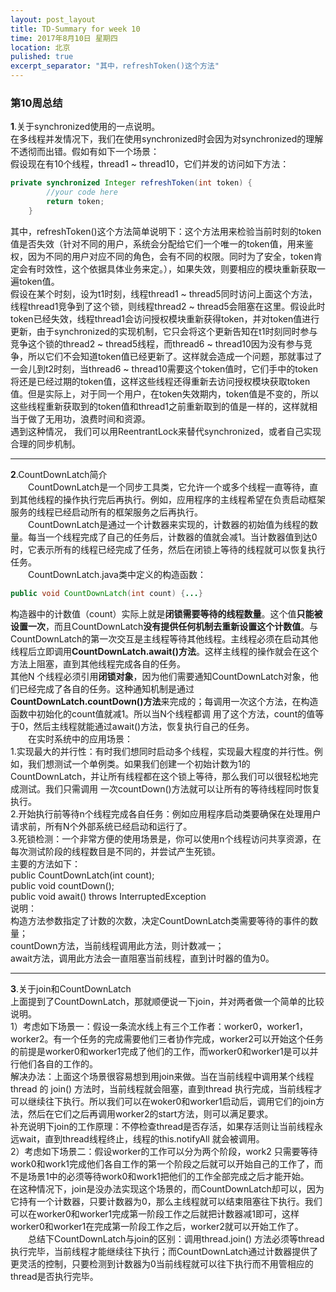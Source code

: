 ```yaml
---
layout: post_layout
title: TD-Summary for week 10
time: 2017年8月10日 星期四
location: 北京
pulished: true
excerpt_separator: "其中，refreshToken()这个方法"
---
```


### 第10周总结

**1**.关于synchronized使用的一点说明。  
在多线程并发情况下，我们在使用synchronized时会因为对synchronized的理解不透彻而出错。假如有如下一个场景：  
假设现在有10个线程，thread1 ~ thread10，它们并发的访问如下方法：
```Java
private synchronized Integer refreshToken(int token) {
        //your code here
        return token;
    }
```
其中，refreshToken()这个方法简单说明下：这个方法用来检验当前时刻的token值是否失效（针对不同的用户，系统会分配给它们一个唯一的token值，用来鉴权，因为不同的用户对应不同的角色，会有不同的权限。同时为了安全，token肯定会有时效性，这个依据具体业务来定。），如果失效，则要相应的模块重新获取一遍token值。   
假设在某个时刻，设为t1时刻，线程thread1 ~ thread5同时访问上面这个方法，线程thread1竞争到了这个锁，则线程thread2 ~ thread5会阻塞在这里。假设此时token已经失效，线程thread1会访问授权模块重新获得token，并对token值进行更新，由于synchronized的实现机制，它只会将这个更新告知在t1时刻同时参与竞争这个锁的thread2 ~ thread5线程，而thread6 ~ thread10因为没有参与竞争，所以它们不会知道token值已经更新了。这样就会造成一个问题，那就事过了一会儿到t2时刻，当thread6 ~ thread10需要这个token值时，它们手中的token将还是已经过期的token值，这样这些线程还得重新去访问授权模块获取token值。但是实际上，对于同一个用户，在token失效期内，token值是不变的，所以这些线程重新获取到的token值和thread1之前重新取到的值是一样的，这样就相当于做了无用功，浪费时间和资源。  
遇到这种情况， 我们可以用ReentrantLock来替代synchronized，或者自己实现合理的同步机制。

---
**2**.CountDownLatch简介  
　　CountDownLatch是一个同步工具类，它允许一个或多个线程一直等待，直到其他线程的操作执行完后再执行。例如，应用程序的主线程希望在负责启动框架服务的线程已经启动所有的框架服务之后再执行。  
　　CountDownLatch是通过一个计数器来实现的，计数器的初始值为线程的数量。每当一个线程完成了自己的任务后，计数器的值就会减1。当计数器值到达0时，它表示所有的线程已经完成了任务，然后在闭锁上等待的线程就可以恢复执行任务。  
　　CountDownLatch.java类中定义的构造函数：
```Java
public void CountDownLatch(int count) {...}
```
构造器中的计数值（count）实际上就是**闭锁需要等待的线程数量**。这个值**只能被设置一次**，而且CountDownLatch**没有提供任何机制去重新设置这个计数值**。与CountDownLatch的第一次交互是主线程等待其他线程。主线程必须在启动其他线程后立即调用**CountDownLatch.await()方法**。这样主线程的操作就会在这个方法上阻塞，直到其他线程完成各自的任务。  
其他N 个线程必须引用**闭锁对象**，因为他们需要通知CountDownLatch对象，他们已经完成了各自的任务。这种通知机制是通过**CountDownLatch.countDown()方法**来完成的；每调用一次这个方法，在构造函数中初始化的count值就减1。所以当N个线程都调 用了这个方法，count的值等于0，然后主线程就能通过await()方法，恢复执行自己的任务。  
　　在实时系统中的应用场景：  
1.实现最大的并行性：有时我们想同时启动多个线程，实现最大程度的并行性。例如，我们想测试一个单例类。如果我们创建一个初始计数为1的CountDownLatch，并让所有线程都在这个锁上等待，那么我们可以很轻松地完成测试。我们只需调用 一次countDown()方法就可以让所有的等待线程同时恢复执行。  
2.开始执行前等待n个线程完成各自任务：例如应用程序启动类要确保在处理用户请求前，所有N个外部系统已经启动和运行了。  
3.死锁检测：一个非常方便的使用场景是，你可以使用n个线程访问共享资源，在每次测试阶段的线程数目是不同的，并尝试产生死锁。  
主要的方法如下：  
public CountDownLatch(int count);  
public void countDown();  
public void await() throws InterruptedException  
说明：  
构造方法参数指定了计数的次数，决定CountDownLatch类需要等待的事件的数量；  
countDown方法，当前线程调用此方法，则计数减一；  
await方法，调用此方法会一直阻塞当前线程，直到计时器的值为0。  


---
**3**.关于join和CountDownLatch  
上面提到了CountDownLatch，那就顺便说一下join，并对两者做一个简单的比较说明。  
1）考虑如下场景一：假设一条流水线上有三个工作者：worker0，worker1，worker2。有一个任务的完成需要他们三者协作完成，worker2可以开始这个任务的前提是worker0和worker1完成了他们的工作，而worker0和worker1是可以并行他们各自的工作的。  
解决办法：上面这个场景很容易想到用join来做。当在当前线程中调用某个线程 thread 的 join() 方法时，当前线程就会阻塞，直到thread 执行完成，当前线程才可以继续往下执行。所以我们可以在woker0和worker1启动后，调用它们的join方法，然后在它们之后再调用worker2的start方法，则可以满足要求。  
补充说明下join的工作原理：不停检查thread是否存活，如果存活则让当前线程永远wait，直到thread线程终止，线程的this.notifyAll 就会被调用。  
2）考虑如下场景二：假设worker的工作可以分为两个阶段，work2 只需要等待work0和work1完成他们各自工作的第一个阶段之后就可以开始自己的工作了，而不是场景1中的必须等待work0和work1把他们的工作全部完成之后才能开始。  
在这种情况下，join是没办法实现这个场景的，而CountDownLatch却可以，因为它持有一个计数器，只要计数器为0，那么主线程就可以结束阻塞往下执行。我们可以在worker0和worker1完成第一阶段工作之后就把计数器减1即可，这样worker0和worker1在完成第一阶段工作之后，worker2就可以开始工作了。  
　　总结下CountDownLatch与join的区别：调用thread.join() 方法必须等thread 执行完毕，当前线程才能继续往下执行；而CountDownLatch通过计数器提供了更灵活的控制，只要检测到计数器为0当前线程就可以往下执行而不用管相应的thread是否执行完毕。
